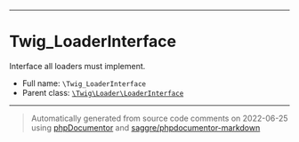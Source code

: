 ***

# Twig_LoaderInterface

Interface all loaders must implement.



* Full name: `\Twig_LoaderInterface`
* Parent class: [`\Twig\Loader\LoaderInterface`](./Twig/Loader/LoaderInterface.md)






***
> Automatically generated from source code comments on 2022-06-25 using [phpDocumentor](http://www.phpdoc.org/) and [saggre/phpdocumentor-markdown](https://github.com/Saggre/phpDocumentor-markdown)
